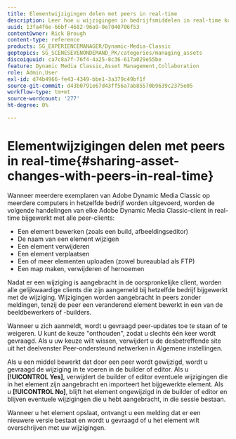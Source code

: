 ```yaml
---
title: Elementwijzigingen delen met peers in real-time
description: Leer hoe u wijzigingen in bedrijfsmiddelen in real-time kunt delen met collega's in Adobe Dynamic Media Classic.
uuid: 13fa4f6e-66bf-4682-96a9-0e7040706f53
contentOwner: Rick Brough
content-type: reference
products: SG_EXPERIENCEMANAGER/Dynamic-Media-Classic
geptopics: SG_SCENESEVENONDEMAND_PK/categories/managing_assets
discoiquuid: ca7c8a7f-76f4-4a25-8c36-617a029e55be
feature: Dynamic Media Classic,Asset Management,Collaboration
role: Admin,User
exl-id: d74b4966-fe43-4349-bbe1-3a379c49bf1f
source-git-commit: d43b0791e67d43ff56a7ab85570b9639c2375e05
workflow-type: tm+mt
source-wordcount: '277'
ht-degree: 0%

---
```


# Elementwijzigingen delen met peers in real-time{#sharing-asset-changes-with-peers-in-real-time}

Wanneer meerdere exemplaren van Adobe Dynamic Media Classic op meerdere computers in hetzelfde bedrijf worden uitgevoerd, worden de volgende handelingen van elke Adobe Dynamic Media Classic-client in real-time bijgewerkt met alle peer-clients:

* Een element bewerken (zoals een build, afbeeldingseditor)
* De naam van een element wijzigen
* Een element verwijderen
* Een element verplaatsen
* Een of meer elementen uploaden (zowel bureaublad als FTP)
* Een map maken, verwijderen of hernoemen

Nadat er een wijziging is aangebracht in de oorspronkelijke client, worden alle gelijkwaardige clients die zijn aangemeld bij hetzelfde bedrijf bijgewerkt met de wijziging. Wijzigingen worden aangebracht in peers zonder meldingen, tenzij de peer een veranderend element bewerkt in een van de beeldbewerkers of -builders.

Wanneer u zich aanmeldt, wordt u gevraagd peer-updates toe te staan of te weigeren. U kunt de keuze &quot;onthouden&quot;, zodat u slechts één keer wordt gevraagd. Als u uw keuze wilt wissen, verwijdert u de desbetreffende site uit het deelvenster Peer-ondersteund netwerken in Algemene instellingen.

Als u een middel bewerkt dat door een peer wordt gewijzigd, wordt u gevraagd de wijziging in te voeren in de builder of editor. Als u **[!UICONTROL Yes]**, verwijdert de builder of editor eventuele wijzigingen die in het element zijn aangebracht en importeert het bijgewerkte element. Als u **[!UICONTROL No]**, blijft het element ongewijzigd in de builder of editor en blijven eventuele wijzigingen die u hebt aangebracht, in die sessie bestaan.

Wanneer u het element opslaat, ontvangt u een melding dat er een nieuwere versie bestaat en wordt u gevraagd of u het element wilt overschrijven met uw wijzigingen.

